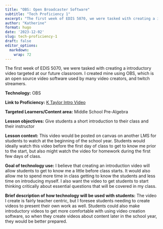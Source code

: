 ```yaml
---
title: "OBS: Open Broadcaster Software"
subtitle: "Tech Proficiency 1"
excerpt: "The first week of EDIS 5070, we were tasked with creating a introductory video targeted at our future classroom. I created mine using OBS, which is an open source video software used by many video creators, and twitch streamers."
author: "Katherine"
format: hugo
date: '2023-12-02'
slug: tech-proficiency-1
draft: false
editor_options: 
  markdown: 
    wrap: 72
---
```


The first week of EDIS 5070, we were tasked with creating a introductory
video targeted at our future classroom. I created mine using OBS, which
is an open source video software used by many video creators, and twitch
streamers.

**Technology:** OBS

**Link to Proficiency:** [K Taylor Intro
Video](https://drive.google.com/file/d/1twUCK8UsDw13bX5lGpt9d1eOyKSryRsP/view?usp=sharing)

**Targeted Learners/Content area:** Middle School Pre-Algebra

**Lesson objectives:** Give students a short introduction to their class
and their instructor

**Lesson context:** This video would be posted on canvas on another LMS
for students to watch at the beginning of the school year. Students
would ideally watch this video before the first day of class to get to
know me prior to the start, but also might watch the video for homework
during the first few days of class.

**Goal of technology use:** I believe that creating an introduction
video will allow students to get to know me a little before class
starts. It would also allow me to spend more time in class getting to
know the students and less time on introducing myself. I also want the
video to get students to start thinking critically about essential
questions that will be covered in my class.

**Brief description of how technology will be used with students:** The
video I create is fairly teacher centric, but I foresee students needing
to create videos to present their own work as well. Students could also
make introductory videos to get more comfortable with using video
creation software, so when they create videos about content later in the
school year, they would be better prepared.
